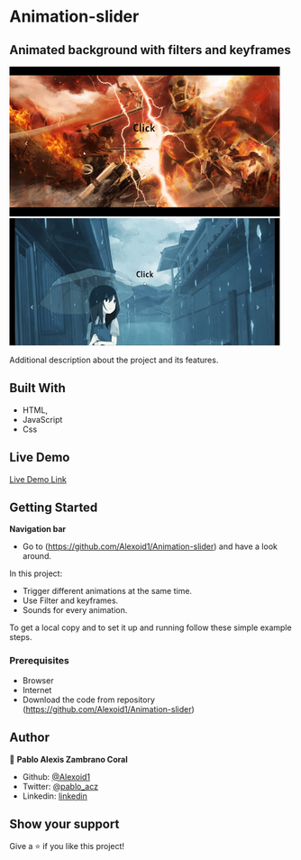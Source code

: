 # Animation-slider

## Animated background with filters and keyframes




![screenshot](./imagenes/CssSaturation.gif)![screenshot](./imagenes/Rain.gif)

Additional description about the project and its features.

## Built With

- HTML,
- JavaScript
- Css

## Live Demo

[Live Demo Link](alexoid1.github.io/animation-slider/)


## Getting Started

**Navigation bar**
- Go to (https://github.com/Alexoid1/Animation-slider) and have a look around. 




In this project:

- Trigger different animations at the same time.
- Use Filter and keyframes.
- Sounds for every animation.




To get a local copy  and to set it up and running follow these simple example steps.

### Prerequisites

- Browser
- Internet
- Download the code from repository (https://github.com/Alexoid1/Animation-slider)


## Author

👤 **Pablo Alexis Zambrano Coral**

- Github: [@Alexoid1](https://github.com/Alexoid1)
- Twitter: [@pablo_acz](https://twitter.com/pablo_acz)
- Linkedin: [linkedin](https://www.linkedin.com/in/pablo-alexis-zambrano-coral-7a614a189/)



## Show your support

Give a ⭐️ if you like this project!
